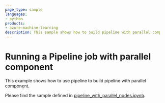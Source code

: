 ```yaml
---
page_type: sample
languages:
- python
products:
- azure-machine-learning
description: This sample shows how to build pipeline with parallel component.
---
```


# Running a Pipeline job with parallel component
This example shows how to use pipeline to build pipeline with parallel component.

Please find the sample defined in [pipeline_with_parallel_nodes.ipynb](pipeline_with_parallel_nodes.ipynb).